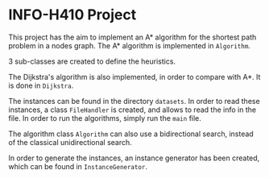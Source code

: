 # INFO-H410 Project

This project has the aim to implement an A* algorithm for the shortest path problem in a nodes graph. The A* algorithm is implemented in `Algorithm`. 

3 sub-classes are created to define the heuristics. 

The Dijkstra's algorithm is also implemented, in order to compare with A*. It is done in `Dijkstra`. 

The instances can be found in the directory `datasets`. In order to read these instances, a class `FileHandler` is created, and allows to read the info in the file. In order to run the algorithms, simply run the `main` file. 

The algorithm class `Algorithm` can also use a bidirectional search, instead of the classical unidirectional search.

In order to generate the instances, an instance generator has been created, which can be found in `InstanceGenerator`.

